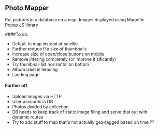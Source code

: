 ## Photo Mapper
Put pictures in a database on a map. Images displayed using Magnific Popup JS library

####To do:
* Default to map instead of satellie
* Further reduce file size of thumbnails
* Increase size of open/close buttons on mobile
* Remove jittering completely (or improve it sificantly)
* Try thumbnail list horizontal on bottom
* Album label in heading
* Landing page

#### Further off
* Upload images via HTTP
* User accounts in DB
* Photos divided by collection
* DB needs to keep track of static image filing and serve that out with dynamic routes
* Try to add stuff to map that's not actually geo-tagged based on time ??
